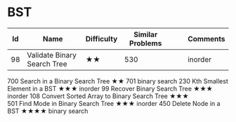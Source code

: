 
# BST
Id	|Name	|Difficulty	|Similar Problems|||							Comments
--- | --- |--- | ---                   |---|---|---
98	| Validate Binary Search Tree|	★★	|530	|		| |		inorder
700	Search in a Binary Search Tree	★★	701					binary search
230	Kth Smallest Element in a BST	★★★						inorder
99	Recover Binary Search Tree	★★★						inorder
108	Convert Sorted Array to Binary Search Tree	★★★						
501	Find Mode in Binary Search Tree	★★★						inorder
450	Delete Node in a BST	★★★★						binary search
